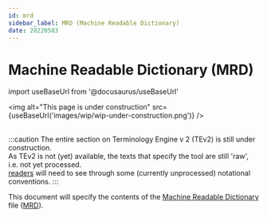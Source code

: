 ```yaml
---
id: mrd
sidebar_label: MRD (Machine Readable Dictionary)
date: 20220503
---
```


# Machine Readable Dictionary (MRD)

import useBaseUrl from '@docusaurus/useBaseUrl'

<img
  alt="This page is under construction"
  src={useBaseUrl('images/wip/wip-under-construction.png')}
/><br/><br/>

:::caution
The entire section on Terminology Engine v 2 (TEv2) is still under construction.<br/>
As TEv2 is not (yet) available, the texts that specify the tool are still 'raw', i.e. not yet processed.<br/>[readers](@) will need to see through some (currently unprocessed) notational conventions.
:::

This document will specify the contents of the [Machine Readable Dictionary](mrd@) file ([MRD](@)).
